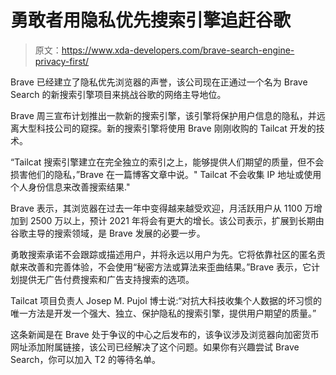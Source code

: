 # 勇敢者用隐私优先搜索引擎追赶谷歌

> 原文：<https://www.xda-developers.com/brave-search-engine-privacy-first/>

Brave 已经建立了隐私优先浏览器的声誉，该公司现在正通过一个名为 Brave Search 的新搜索引擎项目来挑战谷歌的网络主导地位。

Brave 周三宣布计划推出一款新的搜索引擎，该引擎将保护用户信息的隐私，并远离大型科技公司的窥探。新的搜索引擎将使用 Brave 刚刚收购的 Tailcat 开发的技术。

“Tailcat 搜索引擎建立在完全独立的索引之上，能够提供人们期望的质量，但不会损害他们的隐私，”Brave 在一篇博客文章中说。" Tailcat 不会收集 IP 地址或使用个人身份信息来改善搜索结果."

Brave 表示，其浏览器在过去一年中变得越来越受欢迎，月活跃用户从 1100 万增加到 2500 万以上，预计 2021 年将会有更大的增长。该公司表示，扩展到长期由谷歌主导的搜索领域，是 Brave 发展的必要一步。

勇敢搜索承诺不会跟踪或描述用户，并将永远以用户为先。它将依靠社区的匿名贡献来改善和完善体验，不会使用“秘密方法或算法来歪曲结果。”Brave 表示，它计划提供无广告付费搜索和广告支持搜索的选项。

Tailcat 项目负责人 Josep M. Pujol 博士说:“对抗大科技收集个人数据的坏习惯的唯一方法是开发一个强大、独立、保护隐私的搜索引擎，提供用户期望的质量。”

这条新闻是在 Brave 处于争议的中心之后发布的，该争议涉及浏览器向加密货币网址添加附属链接，该公司已经解决了这个问题。如果你有兴趣尝试 Brave Search，你可以加入 T2 的等待名单。